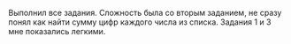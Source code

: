 Выполнил все задания.
Сложность была со вторым заданием, не сразу понял как найти сумму цифр каждого числа из списка.
Задания 1 и 3 мне показались легкими.
